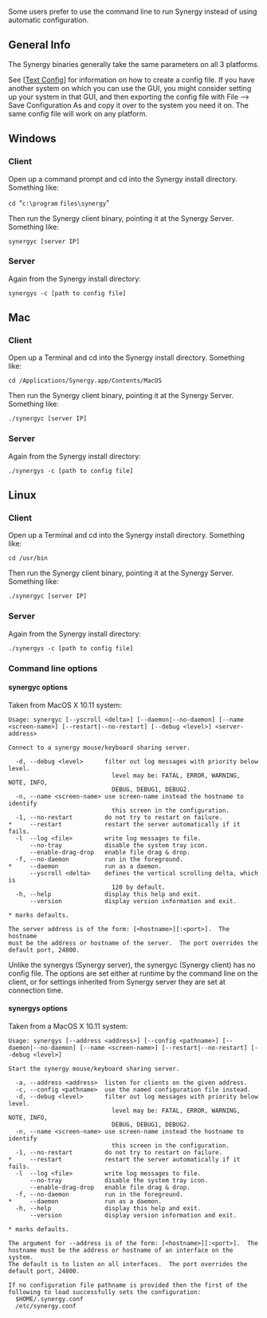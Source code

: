 Some users prefer to use the command line to run Synergy instead of using automatic configuration.

General Info
------------

The Synergy binaries generally take the same parameters on all 3
platforms.

See [[Text Config]] for information on how to create a config file. If you
have another system on which you can use the GUI, you might consider
setting up your system in that GUI, and then exporting the config file
with File --&gt; Save Configuration As and copy it over to the system
you need it on. The same config file will work on any platform.

Windows
-------

### Client

Open up a command prompt and cd into the Synergy install directory.
Something like:

`cd `“`c:\program` `files\synergy`”

Then run the Synergy client binary, pointing it at the Synergy Server.
Something like:

`synergyc [server IP]`

### Server

Again from the Synergy install directory:

`synergys -c [path to config file]`

Mac
---

### Client

Open up a Terminal and cd into the Synergy install directory. Something
like:

`cd /Applications/Synergy.app/Contents/MacOS`

Then run the Synergy client binary, pointing it at the Synergy Server.
Something like:

`./synergyc [server IP]`

### Server

Again from the Synergy install directory:

`./synergys -c [path to config file]`

Linux
-----

### Client

Open up a Terminal and cd into the Synergy install directory. Something
like:

`cd /usr/bin`

Then run the Synergy client binary, pointing it at the Synergy Server.
Something like:

`./synergyc [server IP]`

### Server

Again from the Synergy install directory:

`./synergys -c [path to config file]`

### Command line options

  [Text Config]: Text_Config "wikilink"

#### synergyc options

Taken from MacOS X 10.11 system:

```
Usage: synergyc [--yscroll <delta>] [--daemon|--no-daemon] [--name <screen-name>] [--restart|--no-restart] [--debug <level>] <server-address>

Connect to a synergy mouse/keyboard sharing server.

  -d, --debug <level>      filter out log messages with priority below level.
                             level may be: FATAL, ERROR, WARNING, NOTE, INFO,
                             DEBUG, DEBUG1, DEBUG2.
  -n, --name <screen-name> use screen-name instead the hostname to identify
                             this screen in the configuration.
  -1, --no-restart         do not try to restart on failure.
*     --restart            restart the server automatically if it fails.
  -l  --log <file>         write log messages to file.
      --no-tray            disable the system tray icon.
      --enable-drag-drop   enable file drag & drop.
  -f, --no-daemon          run in the foreground.
*     --daemon             run as a daemon.
      --yscroll <delta>    defines the vertical scrolling delta, which is
                             120 by default.
  -h, --help               display this help and exit.
      --version            display version information and exit.

* marks defaults.

The server address is of the form: [<hostname>][:<port>].  The hostname
must be the address or hostname of the server.  The port overrides the
default port, 24800.
```

Unlike the synergys (Synergy server), the synergyc (Synergy client) has
no config file. The options are set either at runtime by the command
line on the client, or for settings inherited from Synergy server they
are set at connection time.

#### synergys options

Taken from a MacOS X 10.11 system:
```
Usage: synergys [--address <address>] [--config <pathname>] [--daemon|--no-daemon] [--name <screen-name>] [--restart|--no-restart] [--debug <level>]

Start the synergy mouse/keyboard sharing server.

  -a, --address <address>  listen for clients on the given address.
  -c, --config <pathname>  use the named configuration file instead.
  -d, --debug <level>      filter out log messages with priority below level.
                             level may be: FATAL, ERROR, WARNING, NOTE, INFO,
                             DEBUG, DEBUG1, DEBUG2.
  -n, --name <screen-name> use screen-name instead the hostname to identify
                             this screen in the configuration.
  -1, --no-restart         do not try to restart on failure.
*     --restart            restart the server automatically if it fails.
  -l  --log <file>         write log messages to file.
      --no-tray            disable the system tray icon.
      --enable-drag-drop   enable file drag & drop.
  -f, --no-daemon          run in the foreground.
*     --daemon             run as a daemon.
  -h, --help               display this help and exit.
      --version            display version information and exit.

* marks defaults.

The argument for --address is of the form: [<hostname>][:<port>].  The
hostname must be the address or hostname of an interface on the system.
The default is to listen on all interfaces.  The port overrides the
default port, 24800.

If no configuration file pathname is provided then the first of the
following to load successfully sets the configuration:
  $HOME/.synergy.conf
  /etc/synergy.conf
```

</nowiki>